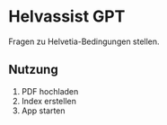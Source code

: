 # Helvassist GPT

Fragen zu Helvetia-Bedingungen stellen.

## Nutzung
1. PDF hochladen
2. Index erstellen
3. App starten
